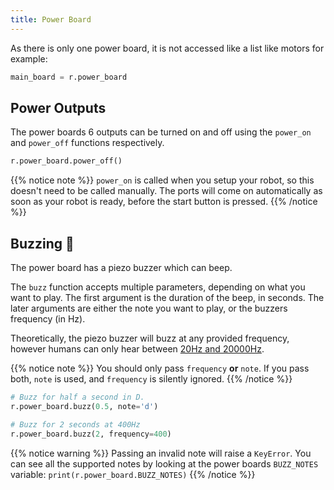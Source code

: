 ```yaml
---
title: Power Board
---
```


As there is only one power board, it is not accessed like a list like motors for example:

```python
main_board = r.power_board
```

## Power Outputs
The power boards 6 outputs can be turned on and off using the `power_on` and `power_off` functions respectively.

```python
r.power_board.power_off()
```

{{% notice note %}}
`power_on` is called when you setup your robot, so this doesn't need to be called manually. The ports will come on automatically as soon as your robot is ready, before the start button is pressed.
{{% /notice %}}

## Buzzing :bee:

The power board has a piezo buzzer which can beep.

The `buzz` function accepts multiple parameters, depending on what you want to play. The first argument is the duration of the beep, in seconds. The later arguments are either the note you want to play, or the buzzers frequency (in Hz).

Theoretically, the piezo buzzer will buzz at any provided frequency, however humans can only hear between [20Hz and 20000Hz](https://en.wikipedia.org/wiki/Hearing_range#Humans).  

{{% notice note %}}
You should only pass `frequency` __or__ `note`. If you pass both, `note` is used, and `frequency` is silently ignored.
{{% /notice %}}


```python
# Buzz for half a second in D.
r.power_board.buzz(0.5, note='d')

# Buzz for 2 seconds at 400Hz
r.power_board.buzz(2, frequency=400)
```

{{% notice warning %}}
Passing an invalid note will raise a `KeyError`. You can see all the supported notes by looking at the power boards `BUZZ_NOTES` variable: `print(r.power_board.BUZZ_NOTES)`
{{% /notice %}}


